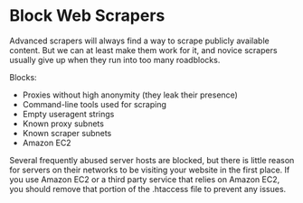 Block Web Scrapers
==================

Advanced scrapers will always find a way to scrape publicly available content.
But we can at least make them work for it, and novice scrapers usually give up
when they run into too many roadblocks.

Blocks:
- Proxies without high anonymity (they leak their presence)
- Command-line tools used for scraping
- Empty useragent strings
- Known proxy subnets
- Known scraper subnets
- Amazon EC2

Several frequently abused server hosts are blocked, but there is little reason
for servers on their networks to be visiting your website in the first place.
If you use Amazon EC2 or a third party service that relies on Amazon EC2, you
should remove that portion of the .htaccess file to prevent any issues.


